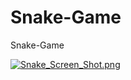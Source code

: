 # Snake-Game
Snake-Game

[![Snake_Screen_Shot.png](https://s26.postimg.org/np5wufm6h/Snake_Screen_Shot.png)](https://postimg.org/image/59lfx181x/)

